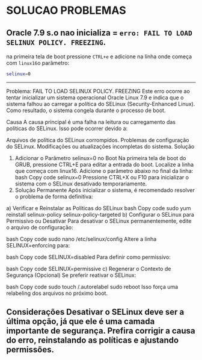 # SOLUCAO PROBLEMAS



## Oracle 7.9 s.o nao inicializa = `erro: FAIL TO LOAD SELINUX POLICY. FREEZING`.

na primeira tela de boot pressione `CTRL+e` e adicione na linha onde começa com `linux16`o parâmetro: 
```bash
selinux=0
```

---
Problema: FAIL TO LOAD SELINUX POLICY. FREEZING
Este erro ocorre ao tentar inicializar um sistema operacional Oracle Linux 7.9 e indica que o sistema falhou ao carregar a política do SELinux (Security-Enhanced Linux). Como resultado, o sistema congela durante o processo de boot.

Causa
A causa principal é uma falha na leitura ou carregamento das políticas do SELinux. Isso pode ocorrer devido a:

Arquivos de política do SELinux corrompidos.
Problemas de configuração do SELinux.
Modificações ou atualizações incompletas do sistema.
Solução
1. Adicionar o Parâmetro selinux=0 no Boot
Na primeira tela de boot do GRUB, pressione CTRL+E para editar a entrada do boot.
Localize a linha que começa com linux16.
Adicione o parâmetro abaixo no final da linha:
bash
Copy code
selinux=0
Pressione CTRL+X ou F10 para inicializar o sistema com o SELinux desativado temporariamente.
2. Solução Permanente
Após inicializar o sistema, é recomendado resolver o problema de forma definitiva:

a) Verificar e Reinstalar as Políticas do SELinux
bash
Copy code
sudo yum reinstall selinux-policy selinux-policy-targeted
b) Configurar o SELinux para Permissivo ou Desativar
Para desativar o SELinux permanentemente, edite o arquivo de configuração:

bash
Copy code
sudo nano /etc/selinux/config
Altere a linha SELINUX=enforcing para:

bash
Copy code
SELINUX=disabled
Para definir como permissivo:

bash
Copy code
SELINUX=permissive
c) Regenerar o Contexto de Segurança (Opcional)
Se preferir reativar o SELinux:

bash
Copy code
sudo touch /.autorelabel
sudo reboot
Isso força uma relabeling dos arquivos no próximo boot.

Considerações
Desativar o SELinux deve ser a última opção, já que ele é uma camada importante de segurança. Prefira corrigir a causa do erro, reinstalando as políticas e ajustando permissões.
---